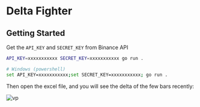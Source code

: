 # Delta Fighter

## Getting Started

Get the `API_KEY` and `SECRET_KEY` from Binance API 

```bash
API_KEY=xxxxxxxxxxx SECRET_KEY=xxxxxxxxxxx go run .

# Windows (powershell)
set API_KEY=xxxxxxxxxxx;set SECRET_KEY=xxxxxxxxxxx; go run .
```

Then open the excel file, and you will see the delta of the few bars recently:

![vp](https://github.com/go-vp/go-vp/blob/main/cover.png?raw=true)
